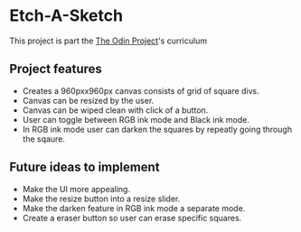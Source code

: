 # Etch-A-Sketch
This project is part the [The Odin Project](https://www.theodinproject.com/lessons/foundations-etch-a-sketch)'s curriculum

## Project features
- Creates a 960pxx960px canvas consists of grid of square divs.
- Canvas can be resized by the user.
- Canvas can be wiped clean with click of a button.
- User can toggle between RGB ink mode and Black ink mode.
- In RGB ink mode user can darken the squares by repeatly going through the sqaure.

## Future ideas to implement
- Make the UI more appealing.
- Make the resize button into a resize slider.
- Make the darken feature in RGB ink mode a separate mode.
- Create a eraser button so user can erase specific squares.

